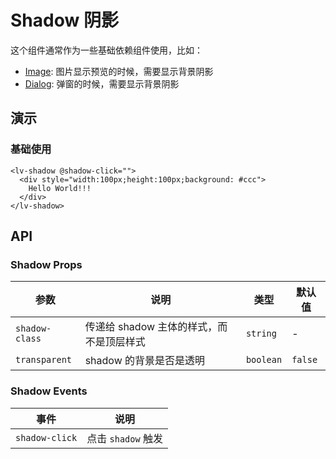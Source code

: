 # Shadow 阴影

这个组件通常作为一些基础依赖组件使用，比如：

- [Image](./image.md): 图片显示预览的时候，需要显示背景阴影
- [Dialog](./dialog.md): 弹窗的时候，需要显示背景阴影

## 演示

<script setup>
import { Shadow } from '../../src'
</script>

### 基础使用

```vue
<lv-shadow @shadow-click="">
  <div style="width:100px;height:100px;background: #ccc">
    Hello World!!!
  </div>
</lv-shadow>
```

## API

### Shadow Props

| 参数           | 说明                                     | 类型      | 默认值  |
| -------------- | ---------------------------------------- | --------- | ------- |
| `shadow-class` | 传递给 shadow 主体的样式，而不是顶层样式 | `string`  | -       |
| `transparent`  | shadow 的背景是否是透明                  | `boolean` | `false` |

### Shadow Events

| 事件           | 说明               |
| -------------- | ------------------ |
| `shadow-click` | 点击 `shadow` 触发 |
